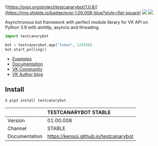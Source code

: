 ![https://pypi.org/project/testcanarybot/1.0.8/](https://img.shields.io/badge/pypi-1.00.008-blue?style=flat-square) ![](https://img.shields.io/badge/python-3.7%20%7C%203.8%20%7C%203.9-blue?style=flat-square) ![](https://img.shields.io/badge/license-Apache%20License%202.0-green?style=flat-square)

Asynchronous bot framework with perfect module library for VK API on Python 3.9 with aiohttp, asyncio and threading.

```python
import testcanarybot

bot = testcanarybot.app("token", 123456)
bot.start_polling()
```

* [Examples](https://github.com/kensoi/testcanarybot/tree/stable/library)
* [Documentation](https://kensoi.github.io/testcanarybot)
* [VK Community](https://vk.com/testcanarybot)
* [VK Author blog](https://vk.com/crubbukket)

## Install

```bash
$ pip3 install testcanarybot 
```

|               | TESTCANARYBOT STABLE                   |
| :------------ | :------------------------------------- |
| Version       | 01.00.008                              |
| Channel       | STABLE                                 |
| Documentation | https://kensoi.github.io/testcanarybot |